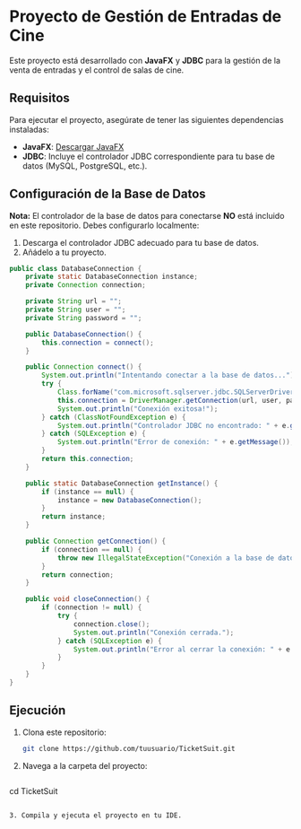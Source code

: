 # Proyecto de Gestión de Entradas de Cine

Este proyecto está desarrollado con **JavaFX** y **JDBC** para la gestión de la venta de entradas y el control de salas de cine.

## Requisitos

Para ejecutar el proyecto, asegúrate de tener las siguientes dependencias instaladas:

- **JavaFX**: [Descargar JavaFX](https://openjfx.io/)
- **JDBC**: Incluye el controlador JDBC correspondiente para tu base de datos (MySQL, PostgreSQL, etc.).

## Configuración de la Base de Datos

**Nota:** El controlador de la base de datos para conectarse **NO** está incluido en este repositorio. Debes configurarlo localmente:

1. Descarga el controlador JDBC adecuado para tu base de datos.
2. Añádelo a tu proyecto.

```java
public class DatabaseConnection {
    private static DatabaseConnection instance;
    private Connection connection;

    private String url = "";
    private String user = "";
    private String password = "";

    public DatabaseConnection() {
        this.connection = connect();
    }

    public Connection connect() {
        System.out.println("Intentando conectar a la base de datos...");
        try {
            Class.forName("com.microsoft.sqlserver.jdbc.SQLServerDriver");
            this.connection = DriverManager.getConnection(url, user, password);
            System.out.println("Conexión exitosa!");
        } catch (ClassNotFoundException e) {
            System.out.println("Controlador JDBC no encontrado: " + e.getMessage());
        } catch (SQLException e) {
            System.out.println("Error de conexión: " + e.getMessage());
        }
        return this.connection;
    }

    public static DatabaseConnection getInstance() {
        if (instance == null) {
            instance = new DatabaseConnection();
        }
        return instance;
    }

    public Connection getConnection() {
        if (connection == null) {
            throw new IllegalStateException("Conexión a la base de datos no está establecida.");
        }
        return connection;
    }

    public void closeConnection() {
        if (connection != null) {
            try {
                connection.close();
                System.out.println("Conexión cerrada.");
            } catch (SQLException e) {
                System.out.println("Error al cerrar la conexión: " + e.getMessage());
            }
        }
    }
}
```

## Ejecución

1. Clona este repositorio:
   ```bash
   git clone https://github.com/tuusuario/TicketSuit.git
   ```

2. Navega a la carpeta del proyecto:
   ```bash
  cd TicketSuit
  ```

3. Compila y ejecuta el proyecto en tu IDE.
